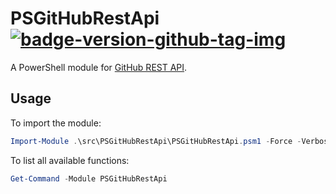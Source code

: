 # PSGitHubRestApi [![badge-version-github-tag-img][]][badge-version-github-tag-src]

[badge-version-github-tag-img]: https://img.shields.io/github/v/tag/theohbrothers/PSGitHubRestApi?style=flat-square
[badge-version-github-tag-src]: https://github.com/theohbrothers/PSGitHubRestApi/releases

A PowerShell module for [GitHub REST API](https://developer.github.com/v3/).

## Usage

To import the module:

```powershell
Import-Module .\src\PSGitHubRestApi\PSGitHubRestApi.psm1 -Force -Verbose
```

To list all available functions:

```powershell
Get-Command -Module PSGitHubRestApi
```
